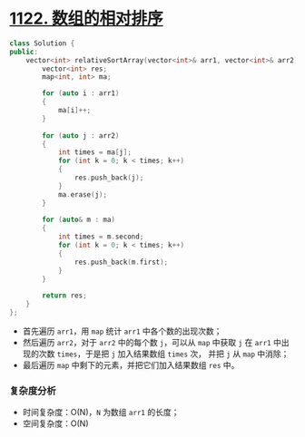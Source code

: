 # [1122. 数组的相对排序](https://leetcode-cn.com/problems/relative-sort-array/)

```cpp
class Solution {
public:
    vector<int> relativeSortArray(vector<int>& arr1, vector<int>& arr2) {
        vector<int> res;
        map<int, int> ma;

        for (auto i : arr1)
        {
            ma[i]++;
        }
        
        for (auto j : arr2)
        {
            int times = ma[j];
            for (int k = 0; k < times; k++)
            {
                res.push_back(j);
            }
            ma.erase(j);
        }
        
        for (auto& m : ma)
        {
            int times = m.second;
            for (int k = 0; k < times; k++)
            {
                res.push_back(m.first);
            }
        }
        
        return res;
    }
};
```

- 首先遍历 `arr1`，用 `map` 统计 `arr1` 中各个数的出现次数；
- 然后遍历 `arr2`，对于 `arr2` 中的每个数 `j`，可以从 `map` 中获取 `j` 在 `arr1` 中出现的次数 `times`，于是把 `j` 加入结果数组 `times` 次， 并把 `j` 从 `map` 中消除；
- 最后遍历 `map` 中剩下的元素，并把它们加入结果数组 `res` 中。

### 复杂度分析

- 时间复杂度：O(N)，`N` 为数组 `arr1` 的长度；
- 空间复杂度：O(N)